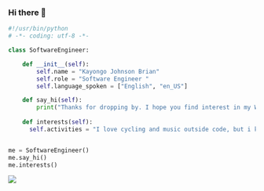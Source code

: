 ### Hi there 👋

```python
#!/usr/bin/python
# -*- coding: utf-8 -*-

class SoftwareEngineer:

    def __init__(self):
        self.name = "Kayongo Johnson Brian"
        self.role = "Software Engineer "
        self.language_spoken = ["English", "en_US"]

    def say_hi(self):
        print("Thanks for dropping by. I hope you find interest in my Work, By the way am open to sharing and learning from you. Hit me up incase you think we can work togther")
    
    def interests(self):
      self.activities = "I love cycling and music outside code, but i know gaming is wonderful way to think about solving bugs and coming up with nice ideas."


me = SoftwareEngineer()
me.say_hi()
me.interests()
```


<a href="https://github.com/kaybrian/github-readme-stats">
  <img align="center" src="https://github-readme-stats.vercel.app/api?username=kaybrian&theme=dark&show_icons=true&count_private=true “Kayongo’s GutHub Stats" />
</a>


